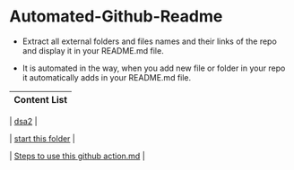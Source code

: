 # Automated-Github-Readme
 
* Extract all external folders and files names and their links of the repo and display it 
in your README.md file. 

* It is automated in the way, when you add new file 
or folder in your repo it automatically adds in your README.md file. 


| Content List | 
| --------------- | 

<!-- Projects start -->
| [dsa2](dsa2) |

| [start this folder](start%20this%20folder) |

| [Steps to use this github action.md](Steps%20to%20use%20this%20github%20action.md) |
<!-- Projects end -->


